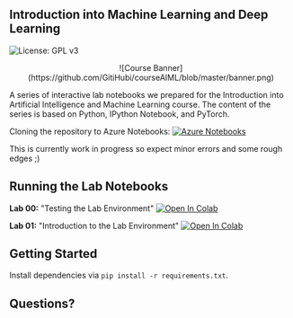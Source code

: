 ## Introduction into Machine Learning and Deep Learning

![License: GPL v3](https://img.shields.io/badge/License-GPLv3-blue.svg)

<center>![Course Banner](https://github.com/GitiHubi/courseAIML/blob/master/banner.png)</center>

A series of interactive lab notebooks we prepared for the Introduction into Artificial Intelligence and Machine Learning course. The content of the series is based on Python, IPython Notebook, and PyTorch.

Cloning the repository to Azure Notebooks: [![Azure Notebooks](https://notebooks.azure.com/launch.png)](https://notebooks.azure.com/import/gh/GitiHubi/courseAIML)

This is currently work in progress so expect minor errors and some rough edges ;)

## Running the Lab Notebooks

**Lab 00:** "Testing the Lab Environment" [![Open In Colab](https://colab.research.google.com/assets/colab-badge.svg)](https://colab.research.google.com/github/GitiHubi/courseAIML/blob/master/lab_01/aiml_lab_00.ipynb)

**Lab 01:** "Introduction to the Lab Environment" [![Open In Colab](https://colab.research.google.com/assets/colab-badge.svg)](https://colab.research.google.com/github/GitiHubi/courseAIML/blob/master/lab_01/aiml_colab_01.ipynb)

## Getting Started

Install dependencies via `pip install -r requirements.txt`.

## Questions?
